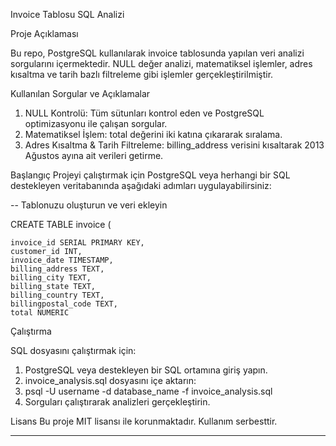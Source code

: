 Invoice Tablosu SQL Analizi

Proje Açıklaması

Bu repo, PostgreSQL kullanılarak invoice tablosunda yapılan veri analizi sorgularını içermektedir. NULL değer analizi, matematiksel işlemler, adres kısaltma ve tarih bazlı filtreleme gibi işlemler gerçekleştirilmiştir.

Kullanılan Sorgular ve Açıklamalar

1.	NULL Kontrolü: Tüm sütunları kontrol eden ve PostgreSQL optimizasyonu ile çalışan sorgular.
2.	Matematiksel İşlem: total değerini iki katına çıkararak sıralama.
3.	Adres Kısaltma & Tarih Filtreleme: billing_address verisini kısaltarak 2013 Ağustos ayına ait verileri getirme.
   
Başlangıç
Projeyi çalıştırmak için PostgreSQL veya herhangi bir SQL destekleyen veritabanında aşağıdaki adımları uygulayabilirsiniz:

-- Tablonuzu oluşturun ve veri ekleyin


CREATE TABLE invoice (

    invoice_id SERIAL PRIMARY KEY,
    customer_id INT,
    invoice_date TIMESTAMP,
    billing_address TEXT,
    billing_city TEXT,
    billing_state TEXT,
    billing_country TEXT,
    billingpostal_code TEXT,
    total NUMERIC


Çalıştırma

SQL dosyasını çalıştırmak için:

1.	PostgreSQL veya destekleyen bir SQL ortamına giriş yapın.
2.	invoice_analysis.sql dosyasını içe aktarın: 
3.	psql -U username -d database_name -f invoice_analysis.sql
4.	Sorguları çalıştırarak analizleri gerçekleştirin.
   
Lisans
Bu proje MIT lisansı ile korunmaktadır. Kullanım serbesttir.
_______________________________________

